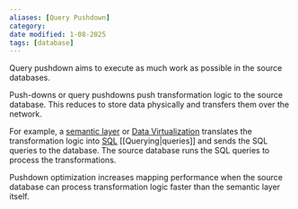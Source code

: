 ```yaml
---
aliases: [Query Pushdown]
category:
date modified: 1-08-2025
tags: [database]
---
```

Query pushdown aims to execute as much work as possible in the source databases. 

Push-downs or query pushdowns push transformation logic to the source database. This reduces to store data physically and transfers them over the network. 

For example, a [semantic layer](semantic%20layer.md) or [Data Virtualization](Data%20Virtualization.md) translates the transformation logic into [SQL](SQL.md) [[Querying|queries]] and sends the SQL queries to the database. The source database runs the SQL queries to process the transformations.

Pushdown optimization increases mapping performance when the source database can process transformation logic faster than the semantic layer itself. 
